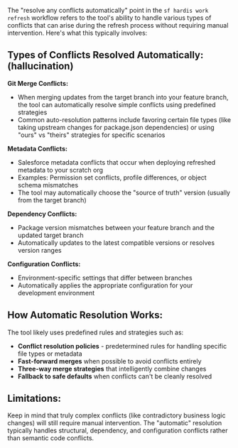 The "resolve any conflicts automatically" point in the `sf hardis work refresh` workflow refers to the tool's ability to handle various types of conflicts that can arise during the refresh process without requiring manual intervention. Here's what this typically involves:

## Types of Conflicts Resolved Automatically:  (hallucination)

**Git Merge Conflicts:**
- When merging updates from the target branch into your feature branch, the tool can automatically resolve simple conflicts using predefined strategies
- Common auto-resolution patterns include favoring certain file types (like taking upstream changes for package.json dependencies) or using "ours" vs "theirs" strategies for specific scenarios

**Metadata Conflicts:**
- Salesforce metadata conflicts that occur when deploying refreshed metadata to your scratch org
- Examples: Permission set conflicts, profile differences, or object schema mismatches
- The tool may automatically choose the "source of truth" version (usually from the target branch)

**Dependency Conflicts:**
- Package version mismatches between your feature branch and the updated target branch
- Automatically updates to the latest compatible versions or resolves version ranges

**Configuration Conflicts:**
- Environment-specific settings that differ between branches
- Automatically applies the appropriate configuration for your development environment

## How Automatic Resolution Works:

The tool likely uses predefined rules and strategies such as:
- **Conflict resolution policies** - predetermined rules for handling specific file types or metadata
- **Fast-forward merges** when possible to avoid conflicts entirely
- **Three-way merge strategies** that intelligently combine changes
- **Fallback to safe defaults** when conflicts can't be cleanly resolved

## Limitations:

Keep in mind that truly complex conflicts (like contradictory business logic changes) will still require manual intervention. The "automatic" resolution typically handles structural, dependency, and configuration conflicts rather than semantic code conflicts.

